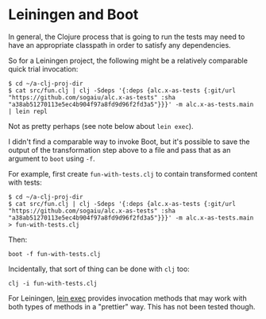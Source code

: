 # Leiningen and Boot

In general, the Clojure process that is going to run the tests may
need to have an appropriate classpath in order to satisfy any
dependencies.

So for a Leiningen project, the following might be a relatively
comparable quick trial invocation:

```
$ cd ~/a-clj-proj-dir
$ cat src/fun.clj | clj -Sdeps '{:deps {alc.x-as-tests {:git/url "https://github.com/sogaiu/alc.x-as-tests" :sha "a38ab51270113e5ec4b904f97a8fd9d96f2fd3a5"}}}' -m alc.x-as-tests.main | lein repl
```

Not as pretty perhaps (see note below about `lein exec`).

I didn't find a comparable way to invoke Boot, but it's possible to
save the output of the transformation step above to a file and pass
that as an argument to `boot` using `-f`.

For example, first create `fun-with-tests.clj` to contain transformed
content with tests:

```
$ cd ~/a-clj-proj-dir
$ cat src/fun.clj | clj -Sdeps '{:deps {alc.x-as-tests {:git/url "https://github.com/sogaiu/alc.x-as-tests" :sha "a38ab51270113e5ec4b904f97a8fd9d96f2fd3a5"}}}' -m alc.x-as-tests.main > fun-with-tests.clj
```

Then:

```
boot -f fun-with-tests.clj
```

Incidentally, that sort of thing can be done with `clj` too:

```
clj -i fun-with-tests.clj
```

For Leiningen, [lein exec](https://github.com/kumarshantanu/lein-exec)
provides invocation methods that may work with both types of methods
in a "prettier" way.  This has not been tested though.
